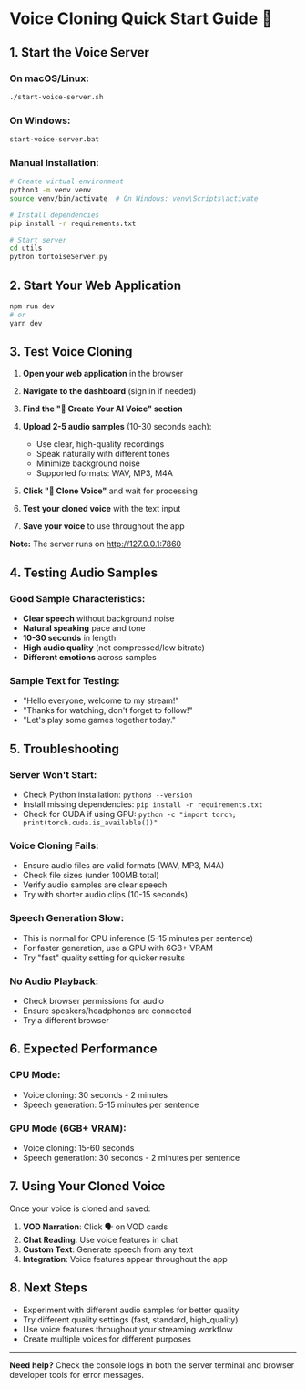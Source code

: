 # Voice Cloning Quick Start Guide 🎤

## 1. Start the Voice Server

### On macOS/Linux:
```bash
./start-voice-server.sh
```

### On Windows:
```bash
start-voice-server.bat
```

### Manual Installation:
```bash
# Create virtual environment
python3 -m venv venv
source venv/bin/activate  # On Windows: venv\Scripts\activate

# Install dependencies
pip install -r requirements.txt

# Start server
cd utils
python tortoiseServer.py
```

## 2. Start Your Web Application

```bash
npm run dev
# or
yarn dev
```

## 3. Test Voice Cloning

1. **Open your web application** in the browser
2. **Navigate to the dashboard** (sign in if needed)
3. **Find the "🎤 Create Your AI Voice" section**
4. **Upload 2-5 audio samples** (10-30 seconds each):
   - Use clear, high-quality recordings
   - Speak naturally with different tones
   - Minimize background noise
   - Supported formats: WAV, MP3, M4A

5. **Click "🧬 Clone Voice"** and wait for processing
6. **Test your cloned voice** with the text input
7. **Save your voice** to use throughout the app

**Note:** The server runs on http://127.0.0.1:7860

## 4. Testing Audio Samples

### Good Sample Characteristics:
- **Clear speech** without background noise
- **Natural speaking** pace and tone
- **10-30 seconds** in length
- **High audio quality** (not compressed/low bitrate)
- **Different emotions** across samples

### Sample Text for Testing:
- "Hello everyone, welcome to my stream!"
- "Thanks for watching, don't forget to follow!"
- "Let's play some games together today."

## 5. Troubleshooting

### Server Won't Start:
- Check Python installation: `python3 --version`
- Install missing dependencies: `pip install -r requirements.txt`
- Check for CUDA if using GPU: `python -c "import torch; print(torch.cuda.is_available())"`

### Voice Cloning Fails:
- Ensure audio files are valid formats (WAV, MP3, M4A)
- Check file sizes (under 100MB total)
- Verify audio samples are clear speech
- Try with shorter audio clips (10-15 seconds)

### Speech Generation Slow:
- This is normal for CPU inference (5-15 minutes per sentence)
- For faster generation, use a GPU with 6GB+ VRAM
- Try "fast" quality setting for quicker results

### No Audio Playback:
- Check browser permissions for audio
- Ensure speakers/headphones are connected
- Try a different browser

## 6. Expected Performance

### CPU Mode:
- Voice cloning: 30 seconds - 2 minutes
- Speech generation: 5-15 minutes per sentence

### GPU Mode (6GB+ VRAM):
- Voice cloning: 15-60 seconds
- Speech generation: 30 seconds - 2 minutes per sentence

## 7. Using Your Cloned Voice

Once your voice is cloned and saved:

1. **VOD Narration**: Click 🗣️ on VOD cards
2. **Chat Reading**: Use voice features in chat
3. **Custom Text**: Generate speech from any text
4. **Integration**: Voice features appear throughout the app

## 8. Next Steps

- Experiment with different audio samples for better quality
- Try different quality settings (fast, standard, high_quality)
- Use voice features throughout your streaming workflow
- Create multiple voices for different purposes

---

**Need help?** Check the console logs in both the server terminal and browser developer tools for error messages.